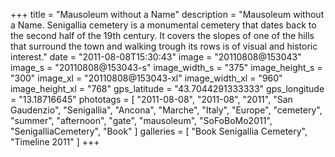 +++
title = "Mausoleum without a Name"
description = "Mausoleum without a Name. Senigallia cemetery is a monumental cemetery that dates back to the second half of the 19th century. It covers the slopes of one of the hills that surround the town and walking trough its rows is of visual and historic interest."
date = "2011-08-08T15:30:43"
image = "20110808@153043"
image_s = "20110808@153043-s"
image_width_s = "375"
image_height_s = "300"
image_xl = "20110808@153043-xl"
image_width_xl = "960"
image_height_xl = "768"
gps_latitude = "43.7044291333333"
gps_longitude = "13.18716645"
phototags = [ "2011-08-08", "2011-08", "2011", "San Gaudenzio", "Senigallia", "Ancona", "Marche", "Italy", "Europe", "cemetery", "summer", "afternoon", "gate", "mausoleum", "SoFoBoMo2011", "SenigalliaCemetery", "Book" ]
galleries = [ "Book Senigallia Cemetery", "Timeline 2011" ]
+++
